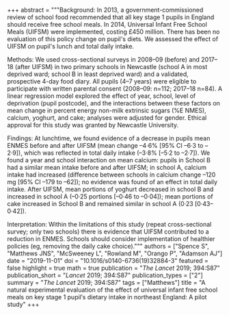 +++
abstract = """Background: In 2013, a government-commissioned review of school food recommended that all key stage 1 pupils in England should receive free school meals. In 2014, Universal Infant Free School Meals (UIFSM) were implemented, costing £450 million. There has been no evaluation of this policy change on pupil's diets. We assessed the effect of UIFSM on pupil's lunch and total daily intake.

Methods: We used cross-sectional surveys in 2008–09 (before) and 2017–18 (after UIFSM) in two primary schools in Newcastle (school A in most deprived ward; school B in least deprived ward) and a validated, prospective 4-day food diary. All pupils (4–7 years) were eligible to participate with written parental consent (2008–09: n=112; 2017–18 n=84). A linear regression model explored the effect of year, school, level of deprivation (pupil postcode), and the interactions between these factors on mean change in percent energy non-milk extrinsic sugars (%E NMES), calcium, yoghurt, and cake; analyses were adjusted for gender. Ethical approval for this study was granted by Newcastle University.

Findings: At lunchtime, we found evidence of a decrease in pupils mean ENMES before and after UIFSM (mean change –4·6% [95% CI –6·3 to –2·9]), which was reflected in total daily intake (–3·8% [–5·2 to –2·7]). We found a year and school interaction on mean calcium: pupils in School B had a similar mean intake before and after UIFSM; in school A, calcium intake had increased (difference between schools in calcium change –120 mg [95% CI –179 to –62]); no evidence was found of an effect in total daily intake. After UIFSM, mean portions of yoghurt decreased in school B and increased in school A (–0·25 portions [–0·46 to –0·04]); mean portions of cake increased in School B and remained similar in school A (0·23 [0·43–0·42]).

Interpretation: Within the limitations of this study (repeat cross-sectional survey; only two schools) there is evidence that UIFSM contributed to a reduction in ENMES. Schools should consider implementation of healthier policies (eg, removing the daily cake choice)."""
authors = ["Spence S", "Matthews JNS", "McSweeney L", "Rowland M", "Orango P", "Adamson AJ"]
date = "2019-11-01"
doi = "10.1016/s0140-6736(19)32884-3"
featured = false
highlight = true
math = true
publication = "*The Lancet* 2019; 394:S87"
publication_short = "*Lancet* 2019; 394:S87"
publication_types = ["2"]
summary = "*The Lancet* 2019; 394:S87"
tags = ["Matthews"]
title = "A natural experimental evaluation of the effect of universal infant free school meals on key stage 1 pupil′s dietary intake in northeast England: A pilot study"
+++
